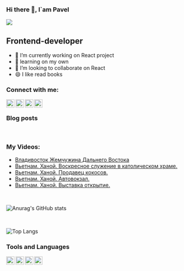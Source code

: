 ### Hi there 👋, I`am Pavel
![](https://komarev.com/ghpvc/?username=coderman19)

## Frontend-developer
- 🔭 I’m currently working on React project
- 🌱 learning on my own
- 👯 I’m looking to collaborate on React
- 😄 I like read books

### Connect with me: 

[<img align="left" alt="mysite" width="22" src="https://cdn4.iconfinder.com/data/icons/tabler-vol-2/24/brand-vercel-256.png">][website]
[<img align="left" alt="youtube" width="22" src="https://cdn4.iconfinder.com/data/icons/logos-and-brands/512/395_Youtube_logo-256.png">][youtube]
[<img align="left" alt="telegram" width="22" src="https://cdn3.iconfinder.com/data/icons/social-icons-33/512/Telegram-256.png">][telegram]
[<img align="left" alt="vk" width="22" src="https://cdn3.iconfinder.com/data/icons/social-icons-33/512/vkontakte-256.png">][vk]

<br />

### Blog posts
<!-- BLOG-POST-LIST:START -->
<!-- BLOG-POST-LIST:END -->
<br />

### My Videos:
<!-- YOUTUBE:START -->
- [Владивосток  Жемчужина Дальнего Востока](https://www.youtube.com/watch?v=mtlrBr77kG0)
- [Вьетнам. Ханой. Воскресное служение в католическом храме.](https://www.youtube.com/watch?v=p2bLS6vSGDA)
- [Вьетнам. Ханой. Продавец кокосов.](https://www.youtube.com/watch?v=0aaG5SyVUuc)
- [Вьетнам. Ханой. Автовокзал.](https://www.youtube.com/watch?v=mffELdfy5qM)
- [Вьетнам. Ханой. Выставка открытие.](https://www.youtube.com/watch?v=0UDaAdjm6qU)
<!-- YOUTUBE:END -->

<br />

![Anurag's GitHub stats](https://github-readme-stats.vercel.app/api?username=coderman19)

<br />

![Top Langs](https://github-readme-stats.vercel.app/api/top-langs/?username=coderman19)

### Tools and Languages

<img align="left" alt="html" width="22" src="https://cdn1.iconfinder.com/data/icons/logotypes/32/badge-html-5-256.png">
<img align="left" alt="scss" width="22" src="https://cdn4.iconfinder.com/data/icons/file-formats-3/100/sass_file_format_scss_css-128.png">
<img align="left" alt="js" width="22" src="https://cdn4.iconfinder.com/data/icons/logos-and-brands/512/233_Node_Js_logo-256.png">
<img align="left" alt="React" width="22" src="https://cdn0.iconfinder.com/data/icons/logos-brands-in-colors/128/react_color-256.png">


<br />

[website]: https://my-portfolio-vert-alpha.vercel.app/
[youtube]: https://www.youtube.com/user/MrGreenman02
[telegram]: https://web.telegram.org/
[vk]: https://vk.com/id287574883



<!--
**coderman19/coderman19** is a ✨ _special_ ✨ repository because its `README.md` (this file) appears on your GitHub profile.

Here are some ideas to get you started:
-->